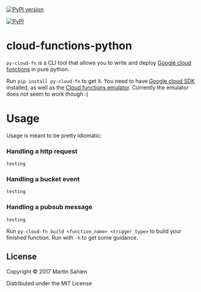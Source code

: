 [![PyPI version](https://badge.fury.io/py/pycloudfn.svg)](https://badge.fury.io/py/pycloudfn)

[![PyPI](https://img.shields.io/pypi/dm/pycloudfn.svg)]()

# cloud-functions-python
`py-cloud-fn` is a CLI tool that allows you to write and deploy [Google cloud functions](https://cloud.google.com/functions/) in pure python.

Run `pip install py-cloud-fn` to get it.
You need to have [Google cloud SDK](https://cloud.google.com/sdk/downloads) installed, as well as
the [Cloud functions emulator](https://github.com/GoogleCloudPlatform/cloud-functions-emulator/).
Currently the emulator does not seem to work though :(

# Usage
Usage is meant to be pretty idiomatic:

### Handling a http request
```
testing
```

### Handling a bucket event
```
testing
```

### Handling a pubsub message
```
testing
```

Run `py-cloud-fn build <function_name> <trigger_type>` to build your finished function.
Run with `-h` to get some guidance.

## License

Copyright © 2017 Martin Sahlen

Distributed under the MIT License
